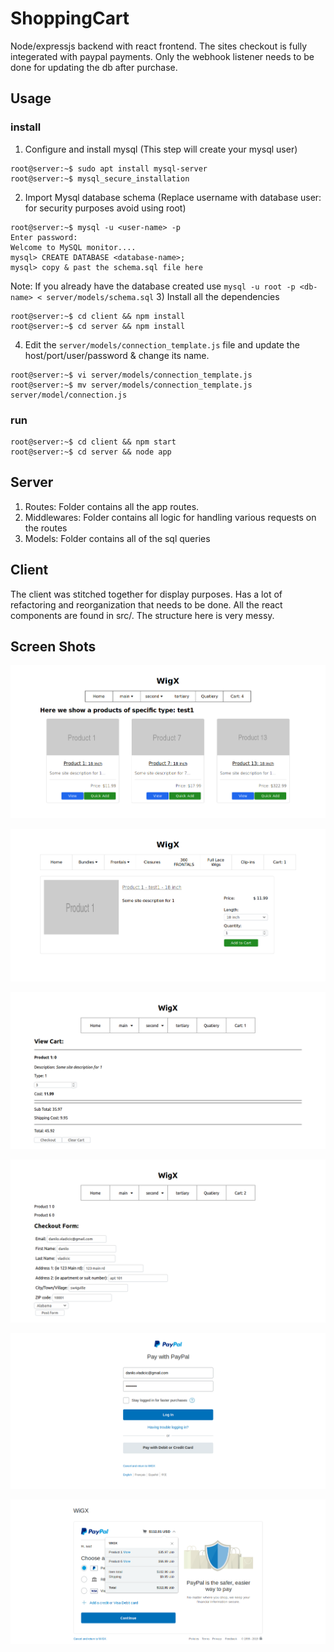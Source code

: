 # ShoppingCart
Node/expressjs backend with react frontend. The sites checkout is fully integerated with paypal payments.  Only the webhook listener needs to be done for updating the db after purchase.

## Usage
### install
1) Configure and install mysql (This step will create your mysql user)
```
root@server:~$ sudo apt install mysql-server
root@server:~$ mysql_secure_installation
```
2) Import Mysql database schema (Replace username with database user: for security purposes avoid using root)
```
root@server:~$ mysql -u <user-name> -p 
Enter password:
Welcome to MySQL monitor....
mysql> CREATE DATABASE <database-name>;
mysql> copy & past the schema.sql file here
```
Note: If you already have the database created use `mysql -u root -p <db-name> < server/models/schema.sql`
3) Install all the dependencies
```
root@server:~$ cd client && npm install
root@server:~$ cd server && npm install
```
4) Edit the `server/models/connection_template.js` file and update the host/port/user/password & change its name.
```
root@server:~$ vi server/models/connection_template.js
root@server:~$ mv server/models/connection_template.js server/model/connection.js
```
### run
```
root@server:~$ cd client && npm start
root@server:~$ cd server && node app
```
## Server
  1) Routes: Folder contains all the app routes.
  2) Middlewares: Folder contains all logic for handling various requests on the routes
  3) Models: Folder contains all of the sql queries

## Client
  The client was stitched together for display purposes. Has a lot of refactoring and reorganization that needs to be done. All the react components are found in src/.  The structure here is very messy.
 
## Screen Shots

![Image 1](screenshots/Pic1.png)

![Image 6](screenshots/Pic6.png)

![Image 2](screenshots/Pic2.png)

![Image 4](screenshots/Pic4.png)

![Image 3](screenshots/Pic3.png)

![Image 5](screenshots/Pic5.png)


